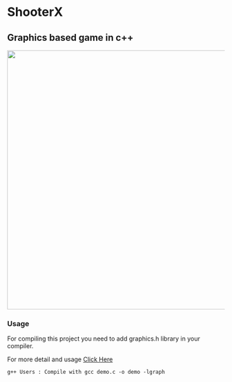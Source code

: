 # ShooterX

## Graphics based game in c++ 

<img src="https://j.gifs.com/xngnVE.gif" width="600" height="600" />

### Usage 


<p1> For compiling this project you need to add graphics.h library in your compiler. <p1>
  
  
 <p1> For more detail and usage <a href= "https://github.com/ghost1412/ShooterX/blob/master/documentation.pdf"> Click Here </a> </p1>
 
 
```shell
g++ Users : Compile with gcc demo.c -o demo -lgraph
```
